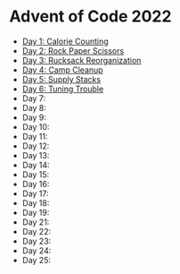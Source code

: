 # Advent of Code 2022

- [Day 1: Calorie Counting](https://adventofcode.com/2022/day/1)
- [Day 2: Rock Paper Scissors](https://adventofcode.com/2022/day/2)
- [Day 3: Rucksack Reorganization](https://adventofcode.com/2022/day/3)
- [Day 4: Camp Cleanup](https://adventofcode.com/2022/day/4)
- [Day 5: Supply Stacks](https://adventofcode.com/2022/day/5)
- [Day 6: Tuning Trouble](https://adventofcode.com/2022/day/6)
- Day 7:
- Day 8:
- Day 9:
- Day 10:
- Day 11:
- Day 12:
- Day 13:
- Day 14:
- Day 15:
- Day 16:
- Day 17:
- Day 18:
- Day 19:
- Day 21:
- Day 22:
- Day 23:
- Day 24:
- Day 25: